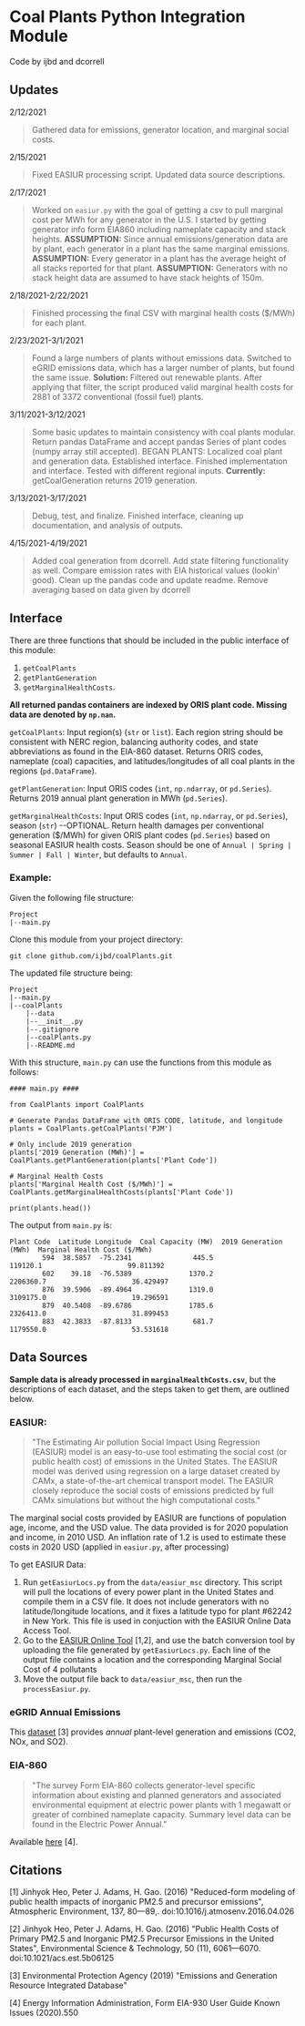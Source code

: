 # Coal Plants Python Integration Module
Code by ijbd and dcorrell

## Updates
2/12/2021
> Gathered data for emissions, generator location, and marginal social costs. 

2/15/2021
> Fixed EASIUR processing script. Updated data source descriptions.

2/17/2021
> Worked on `easiur.py` with the goal of getting a csv to pull marginal cost per MWh for any generator in the U.S. I started by getting generator info form EIA860 including nameplate capacity and stack heights. **ASSUMPTION:** Since annual emissions/generation data are by plant, each generator in a plant has the same marginal emissions. **ASSUMPTION:** Every generator in a plant has the average height of all stacks reported for that plant. **ASSUMPTION:** Generators with no stack height data are assumed to have stack heights of 150m.

2/18/2021-2/22/2021
> Finished processing the final CSV with marginal health costs ($/MWh) for each plant. 

2/23/2021-3/1/2021
> Found a large numbers of plants without emissions data. Switched to eGRID emissions data, which has a larger number of plants, but found the same issue. **Solution:** Filtered out renewable plants. After applying that filter, the script produced valid marginal health costs for 2881 of 3372 conventional (fossil fuel) plants. 

3/11/2021-3/12/2021
> Some basic updates to maintain consistency with coal plants modular. Return pandas DataFrame and accept pandas Series of plant codes (numpy array still accepted). BEGAN PLANTS: Localized coal plant and generation data. Established interface. Finished implementation and interface. Tested with different regional inputs. **Currently:** getCoalGeneration returns 2019 generation.

3/13/2021-3/17/2021
> Debug, test, and finalize. Finished interface, cleaning up documentation, and analysis of outputs. 

4/15/2021-4/19/2021
> Added coal generation from dcorrell. Add state filtering functionality as well. Compare emission rates with EIA historical values (lookin' good). Clean up the pandas code and update readme. Remove averaging based on data given by dcorrell


## Interface

There are three functions that should be included in the public interface of this module:
1. `getCoalPlants`
2. `getPlantGeneration`
3. `getMarginalHealthCosts`. 

**All returned pandas containers are indexed by ORIS plant code. Missing data are denoted by `np.nan`.**

`getCoalPlants`: Input region(s) (`str` or `list`). Each region string should be consistent with NERC region, balancing authority codes, and state abbreviations as found in the EIA-860 dataset. Returns ORIS codes, nameplate (coal) capacities, and latitudes/longitudes of all coal plants in the regions (`pd.DataFrame`).

`getPlantGeneration`: Input ORIS codes (`int`, `np.ndarray`, or `pd.Series`). Returns 2019 annual plant generation in MWh (`pd.Series`). 

`getMarginalHealthCosts`: Input ORIS codes (`int`, `np.ndarray`, or `pd.Series`), season (`str`) --OPTIONAL. Return health damages per conventional generation ($/MWh) for given ORIS plant codes (`pd.Series`) based on seasonal EASIUR health costs. Season should be one of `Annual | Spring | Summer | Fall | Winter`, but defaults to `Annual`.

### Example:

Given the following file structure:

    Project
    |--main.py

Clone this module from your project directory:

    git clone github.com/ijbd/coalPlants.git

The updated file structure being:

    Project
    |--main.py
    |--coalPlants
        |--data
        |--__init__.py
        |--.gitignore
        |--coalPlants.py
        |--README.md
    
With this structure, `main.py` can use the functions from this module as follows:


    #### main.py ####

    from CoalPlants import CoalPlants

    # Generate Pandas DataFrame with ORIS CODE, latitude, and longitude
    plants = CoalPlants.getCoalPlants('PJM') 

    # Only include 2019 generation
    plants['2019 Generation (MWh)'] = CoalPlants.getPlantGeneration(plants['Plant Code'])

    # Marginal Health Costs
    plants['Marginal Health Cost ($/MWh)'] = CoalPlants.getMarginalHealthCosts(plants['Plant Code'])

    print(plants.head())

The output from `main.py` is:
    
    Plant Code  Latitude Longitude  Coal Capacity (MW)  2019 Generation (MWh)  Marginal Health Cost ($/MWh)
            594  38.5857  -75.2341               445.5               119120.1                     99.811392
            602    39.18  -76.5389              1370.2              2206360.7                     36.429497
            876  39.5906  -89.4964              1319.0              3109175.0                     19.296591
            879  40.5408  -89.6786              1785.6              2326413.0                     31.899453
            883  42.3833  -87.8133               681.7              1179550.0                     53.531618


## Data Sources

**Sample data is already processed in `marginalHealthCosts.csv`**, but the descriptions of each dataset, and the steps taken to get them, are outlined below.

### EASIUR:
>"The Estimating Air pollution Social Impact Using Regression (EASIUR) model is an easy-to-use tool estimating the social cost (or public health cost) of emissions in the United States. The EASIUR model was derived using regression on a large dataset created by CAMx, a state-of-the-art chemical transport model. The EASIUR closely reproduce the social costs of emissions predicted by full CAMx simulations but without the high computational costs." 

The marginal social costs provided by EASIUR are functions of population age, income, and the USD value. The data provided is for 2020 population and income, in 2010 USD. An inflation rate of 1.2 is used to estimate these costs in 2020 USD (applied in `easiur.py`, after processing)

To get EASIUR Data:
1. Run `getEasiurLocs.py` from the `data/easiur_msc` directory. This script will pull the locations of every power plant in the United States and compile them in a CSV file. It does not include generators with no latitude/longitude locations, and it fixes a latitude typo for plant #62242 in New York. This file is used in conjuction with the EASIUR Online Data Access Tool.
2. Go to the [EASIUR Online Tool](https://barney.ce.cmu.edu/~jinhyok/easiur/online/) [1,2], and use the batch conversion tool by uploading the file generated by `getEasiurLocs.py`. Each line of the output file contains a location and the corresponding Marginal Social Cost of 4 pollutants
3. Move the output file back to `data/easiur_msc`, then run the `processEasiur.py`.

### eGRID Annual Emissions
This [dataset](https://www.epa.gov/egrid/download-data) [3] provides *annual* plant-level generation and emissions (CO2, NOx, and SO2). 

### EIA-860 
>"The survey Form EIA-860 collects generator-level specific information about existing and planned generators and associated environmental equipment at electric power plants with 1 megawatt or greater of combined nameplate capacity. Summary level data can be found in the Electric Power Annual."

Available [here](https://www.eia.gov/electricity/data/eia860/) [4].

## Citations

[1] Jinhyok Heo, Peter J. Adams, H. Gao. (2016) "Reduced-form modeling of public health impacts of inorganic PM2.5 and precursor emissions", Atmospheric Environment, 137, 80—89,. doi:10.1016/j.atmosenv.2016.04.026

[2] Jinhyok Heo, Peter J. Adams, H. Gao. (2016) "Public Health Costs of Primary PM2.5 and Inorganic PM2.5 Precursor Emissions in the United States", Environmental Science & Technology, 50 (11), 6061—6070. doi:10.1021/acs.est.5b06125

[3] Environmental Protection Agency (2019) "Emissions and Generation Resource Integrated Database" 

[4] Energy Information Administration, Form EIA-930 User Guide Known Issues (2020).550
